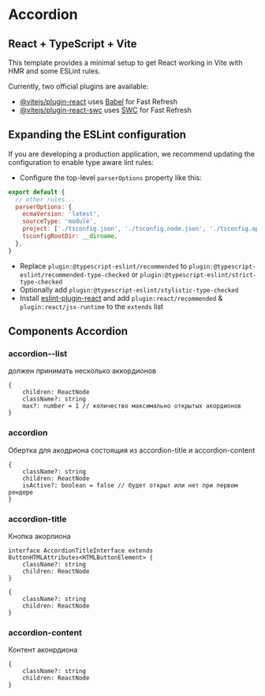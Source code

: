 # Accordion

## React + TypeScript + Vite

This template provides a minimal setup to get React working in Vite with HMR and some ESLint rules.

Currently, two official plugins are available:

- [@vitejs/plugin-react](https://github.com/vitejs/vite-plugin-react/blob/main/packages/plugin-react/README.md) uses [Babel](https://babeljs.io/) for Fast Refresh
- [@vitejs/plugin-react-swc](https://github.com/vitejs/vite-plugin-react-swc) uses [SWC](https://swc.rs/) for Fast Refresh

## Expanding the ESLint configuration

If you are developing a production application, we recommend updating the configuration to enable type aware lint rules:

- Configure the top-level `parserOptions` property like this:

```js
export default {
  // other rules...
  parserOptions: {
    ecmaVersion: 'latest',
    sourceType: 'module',
    project: ['./tsconfig.json', './tsconfig.node.json', './tsconfig.app.json'],
    tsconfigRootDir: __dirname,
  },
}
```

- Replace `plugin:@typescript-eslint/recommended` to `plugin:@typescript-eslint/recommended-type-checked` or `plugin:@typescript-eslint/strict-type-checked`
- Optionally add `plugin:@typescript-eslint/stylistic-type-checked`
- Install [eslint-plugin-react](https://github.com/jsx-eslint/eslint-plugin-react) and add `plugin:react/recommended` & `plugin:react/jsx-runtime` to the `extends` list

## Components Accordion

### accordion--list

должен принимать несколько аккордионов
```
{
    children: ReactNode
    className?: string
    max?: number = 1 // количество максимально открытых акордионов
}
```

### accordion

Обертка для акодриона состоящия из accordion-title и accordion-content

```
{
    className?: string
    children: ReactNode
    isActive?: boolean = false // будет открыт или нет при первом рендере
}
```

### accordion-title

Кнопка акорлиона

```
interface AccordionTitleInterface extends ButtonHTMLAttributes<HTMLButtonElement> {
    className?: string
    children: ReactNode
}
```

```
{
    className?: string
    children: ReactNode
}
```

### accordion-content

Контент аконрдиона

```
{
    className?: string
    children: ReactNode
}
```
